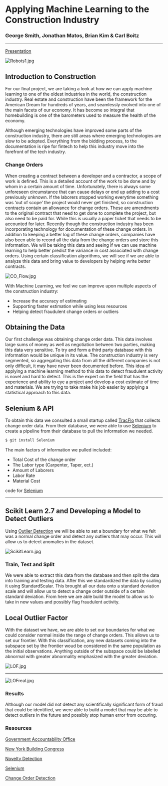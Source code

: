 # Applying Machine Learning to the Construction Industry
### George Smith, Jonathan Matos, Brian Kim & Carl Boitz
---

[Presentation](https://docs.google.com/presentation/d/1HTvjE3Lpj_gK-j8ycyKAu3bLvQA1haeJUFuT9r4qeNk/edit?usp=sharing)

![Robots1.jpg](Images/Robots1.jpg)



## Introduction to Construction

For our final project, we are taking a look at how we can apply machine learning to one of the oldest industries in the world, the construction industry. Real estate and construction have been the framework for the American Dream for hundreds of years, and  seamlessly evolved into one of the main facets of our economy. It has become so integral that homebuilding is one of the barometers used to measure the health of the economy. 

Although emerging technologies have improved some parts of the construction industry, there are still areas where emerging technologies are slow to be adopted. Everything from the bidding process, to the documentation is ripe for fintech to help this industry move into the forefront of the tech industry.

### Change Orders
When creating a contract between a developer and a contractor, a scope of work is defined. This is a detailed account of the work to be done and by whom in a certain amount of time. Unfortunately, there is always some unforeseen circumstance that can cause delays or end up adding to a cost previously unknown. If the laborers stopped working everytime something was ‘out of scope’ the project would never get finished, so construction contracts contain an allowance for change orders. These are amendments to the original contract that need to get done to complete the project, but also need to be paid for. While this is usually a paper ticket that needs to be accounted for later. Recently though the construction industry has been incorporating technology for documentation of these change orders. In addition to keeping a better log of these change orders, companies have also been able to record all the data from the change orders and store this information. We will be taking this data and seeing if we can use machine learning to help better predict the variance in cost associated with change orders. Using certain classification algorithms, we will see if we are able to analyze this data and bring value to developers by helping write better contracts.

   ![CO_Flow.jpg](Images/CO_Flow.png)

With Machine Learning, we feel we can improve upon multiple aspects of the construction industry:
- Increase the accuracy of estimating
- Supporting faster estimation while using less resources
 - Helping detect fraudulent change orders or outliers

## Obtaining  the Data
Our first challenge was obtaining change order data. This data involves large sums of money as well as negotiation between two parties, making this data very sensitive. To try and form a third party database with this information would be unique in its value. The construction industry is very segmented, so aggregating this data from all the different companies is not only difficult, it may have never been documented before. 
This idea of applying a machine learning method to this data to detect fraudulent activity is novel and hard to detect. This is the expert on the field that has the experience and ability to eye a project and develop a cost estimate of time and materials. We are trying to take make his job easier by applying a statistical approach to this data.


## Selenium & API
To obtain this data we consulted a small startup called [TracFlo](https://tracfloapp.com/) that collects change order data. From their database, we were able to use [Selenium](https://selenium-python.readthedocs.io/) to create a pipeline from their database to pull the information we needed.

```bash
$ git install Selenium
```




 The main factors of information we pulled included:
- Total Cost of the change order
- The Labor type (Carpenter, Taper, ect.)
- Amount of Laborers
- Labor Rate
- Material Cost

code for [Selenium](Code/Selenium.ipynb)

--- 
## Scikit Learn 2.7 and Developing a Model to Detect Outliers

Using [Outlier Detection](https://scikit-learn.org/stable/modules/outlier_detection.html) we will be able to set a boundary for what we felt was a normal change order and detect any outliers that may occur. This will allow us to detect anomalies in the dataset. 

![ScikitLearn.jpg](Images/ScikitLearn.png)

### Train, Test and Split
We were able to extract this data from the database and then split the data into training and testing data. After this we standardized the data by scaling it using StandardScalar.  This brought all our data onto a standard deviation scale and will allow us to detect a change order outside of a certain standard deviation. From here we are able build the model to allow us to take in new values and possibly flag fraudulent activity.

## Local Outlier Factor
With the dataset we have, we are able to set our boundaries for what we could consider normal inside the range of change orders. This allows us to set our frontier. With this classification, any new datasets coming into the subspace set by the frontier woud be considered in the same population as the initial observations. Anything outside of the subspace could be labelled abnormal with greater abnormality emphasized with the greater deviation.

![LOF.jpg](Images/LOF.png)

---

![LOFreal.jpg](Images/LOFreal.png)

### Results
   Although our model did not detect any scientifically significant form of fraud that could be identified, we were able to build a model that may be able to detect outliers in the future and possibly stop human error from occuring.

### Resources
[Government Accountability Office](https://www.gao.gov/products/GAO-19-500?utm_medium=social&utm_source=twitter&utm_campaign=usgao)

[New York Building Congress](https://www.buildingcongress.com/advocacy-and-reports/reports-and-analysis/Construction-Outlook-2017-2019.html)

[Novelty Detection](https://scikit-learn.org/stable/modules/outlier_detection.html)

[Selenium](https://selenium-python.readthedocs.io/getting-started.html)

[Change Order Detection](https://guide.iacrc.org/potential-scheme-change-order-abuse/)
